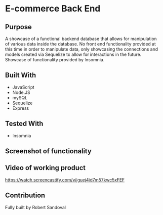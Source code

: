 # E-commerce Back End

## Purpose
A showcase of a functional backend database that allows for manipulation of various data inside the database. No front end functionality provided at this time in order to manipulate data, only showcasing the connections and models created via Sequelize to allow for interactions in the future. Showcase of functionality provided by Insomnia.

## Built With
* JavaScript
* Node.JS
* mySQL
* Sequelize
* Express

## Tested With
* Insomnia

## Screenshot of functionality
<a href="http://www.simpleimageresizer.com/_uploads/photos/8dc2a210/E-Comm_900x650.png"></a>

## Video of working product
https://watch.screencastify.com/v/jguej4id7m57kwc5xFEF


## Contribution

Fully built by Robert Sandoval

